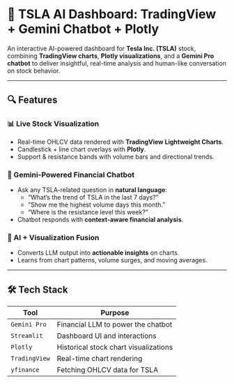 # 🚀 TSLA AI Dashboard: TradingView + Gemini Chatbot + Plotly

An interactive AI-powered dashboard for **Tesla Inc. (TSLA)** stock, combining **TradingView charts**, **Plotly visualizations**, and a **Gemini Pro chatbot** to deliver insightful, real-time analysis and human-like conversation on stock behavior.

---

## 🔍 Features

### 📊 Live Stock Visualization
- Real-time OHLCV data rendered with **TradingView Lightweight Charts**.
- Candlestick + line chart overlays with **Plotly**.
- Support & resistance bands with volume bars and directional trends.

### 🤖 Gemini-Powered Financial Chatbot
- Ask any TSLA-related question in **natural language**:
  - “What’s the trend of TSLA in the last 7 days?”
  - “Show me the highest volume days this month.”
  - “Where is the resistance level this week?”
- Chatbot responds with **context-aware financial analysis**.

### 🧠 AI + Visualization Fusion
- Converts LLM output into **actionable insights** on charts.
- Learns from chart patterns, volume surges, and moving averages.

---

## 🛠️ Tech Stack

| Tool         | Purpose                                 |
|--------------|-----------------------------------------|
| `Gemini Pro` | Financial LLM to power the chatbot      |
| `Streamlit`  | Dashboard UI and interactions           |
| `Plotly`     | Historical stock chart visualizations   |
| `TradingView`| Real-time chart rendering               |
| `yfinance`   | Fetching OHLCV data for TSLA            |
